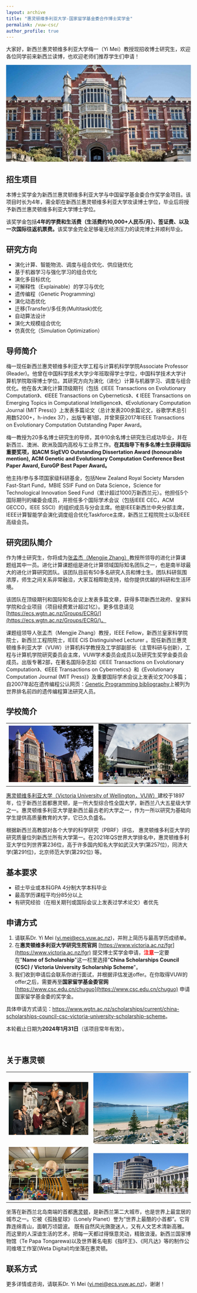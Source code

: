 ```yaml
---
layout: archive
title: "惠灵顿维多利亚大学-国家留学基金委合作博士奖学金"
permalink: /vuw-csc/
author_profile: true
---
```


大家好，新西兰惠灵顿维多利亚大学梅一（Yi Mei）教授现招收博士研究生，欢迎各位同学前来新西兰读博，也欢迎老师们推荐学生们申请！

![](/images/vuw4.jpg)

## 招生项目

本博士奖学金为新西兰惠灵顿维多利亚大学与中国留学基金委合作奖学金项目。该项目时长为4年，需全职在新西兰惠灵顿维多利亚大学攻读博士学位，毕业后将授予新西兰惠灵顿维多利亚大学博士学位。

该奖学金包括<b>4年的学费和生活费（生活费约10,000+人民币/月）、签证费、以及一次国际往返机票费。</b>该奖学金完全足够毫无经济压力的读完博士并顺利毕业。

## 研究方向

- 演化计算、智能物流、调度与组合优化、供应链优化
- 基于机器学习与强化学习的组合优化
- 演化多目标优化
- 可解释性（Explainable）的学习与优化
- 遗传编程（Genetic Programming）
- 演化动态优化
- 迁移(Transfer)/多任务(Multitask)优化
- 自动算法设计
- 演化大规模组合优化
- 仿真优化（Simulation Optimization）

## 导师简介

梅一现任新西兰惠灵顿维多利亚大学工程与计算机科学学院Associate Professor (Reader)。他曾在中国科学技术大学少年班取得学士学位，中国科学技术大学计算机学院取得博士学位。其研究方向为演化（进化）计算与机器学习、调度与组合优化。他在各大演化计算顶级期刊（包括《IEEE Transactions on Evolutionary Computation》、《IEEE Transactions on Cybernetics》、《 IEEE Transactions on Emerging Topics in Computational Intelligence》、《Evolutionary Computation Journal (MIT Press)》上发表多篇论文（总计发表200余篇论文，谷歌学术总引用数5200+，h-index 37），出版专著1部，并曾荣获2017年IEEE Transactions on Evolutionary Computation Outstanding Paper Award。

梅一教授为20多名博士研究生的导师，其中10余名博士研究生已成功毕业，并在新西兰、澳洲、欧洲及国内高校与工业界工作。<b>在其指导下有多名博士生获得国际重要奖项，如ACM SigEVO Outstanding Dissertation Award (honourable mention), ACM Genetic and Evolutionary Computation Conference Best Paper Award, EuroGP Best Paper Award。</b>

他主持/参与多项国家级科研基金，包括New Zealand Royal Society Marsden Fast-Start Fund，MBIE SSIF Fund on Data Science，Science for Technological Innovation Seed Fund（累计超过1000万新西兰元）。他担任5个国际期刊的编委会成员，并担任多个国际学术会议（包括IEEE CEC，ACM GECCO，IEEE SSCI）的组织成员与分会主席。他是IEEE新西兰中央分部主席，IEEE计算智能学会演化调度组合优化Taskforce主席，新西兰工程院院士以及IEEE高级会员。

## 研究团队简介

作为博士研究生，你将成为[张孟杰（Mengjie Zhang）](https://homepages.ecs.vuw.ac.nz/~mengjie/)教授所领导的进化计算课题组其中一员。进化计算课题组是进化计算领域国际知名团队之一，也是南半球最大的进化计算研究团队。该团队目前有50多名研究人员和博士生。团队科研氛围浓厚，师生之间关系非常融洽，大家互相帮助支持，给你提供优越的科研和生活环境。

该团队在顶级期刊和国际知名会议上发表多篇文章，获得多项新西兰政府、皇家科学院和企业项目（项目经费累计超过1亿）。更多信息请见[https://ecs.wgtn.ac.nz/Groups/ECRG/](https://ecs.wgtn.ac.nz/Groups/ECRG/)。

课题组领导人张孟杰（Mengjie Zhang）教授，IEEE Fellow，新西兰皇家科学院院士，新西兰工程院院士，IEEE CIS Distinguished Lecturer 。现任新西兰惠灵顿维多利亚大学（VUW）计算机科学教授及工学部副部长（主管科研与创新），工程与计算机学院研究委员会主席，VUW学术委员会成员以及研究生奖学金委员会成员。出版专著2部，在著名国际杂志如《IEEE Transactions on Evolutionary Computation》、《IEEE Transactions on Cybernetics》和《Evolutionary Computation Journal (MIT Press)》及重要国际学术会议上发表论文700多篇；自2007年起在遗传编程公认网页：[Genetic Programming bibliography](http://www.cs.bham.ac.uk/~wbl/biblio/gp-html/index.html)上被列为世界排名前四的遗传编程算法研究人员。

## 学校简介

|                   |                     |
|   :---:           |     :---:           |
| ![](/images/vuw1.jpg) | ![](/images/vuw2.jpg) |

[惠灵顿维多利亚大学（Victoria University of Wellington，VUW）](https://www.wgtn.ac.nz/)建校于1897年，位于新西兰首都惠灵顿，是一所大型综合性全国大学，新西兰八大五星级大学之一。惠灵顿维多利亚大学是新西兰最古老的大学之一，作为一所以研究为基础向学生提供高质量教育的大学，它已久负盛名。

根据新西兰高教部对各个大学的科学研究（PBRF）评估， 惠灵顿维多利亚大学的研究质量位列新西兰所有大学第一。在2021年QS世界大学排名中，惠灵顿维多利亚大学位列世界第236位，高于许多国内知名大学如武汉大学(第257位)，同济大学(第291位)，北京师范大学(第292位) 等。

## 基本要求

- 硕士毕业或本科GPA 4分制大学本科毕业
- 最高学历课程平均分85分以上
- 有研究经验（在相关期刊或国际会议上发表过学术论文）者优先

## 申请方式

1. 请联系Dr. Yi Mei (yi.mei@ecs.vuw.ac.nz)，并附上简历与最高学历成绩单。
2. 在<b>惠灵顿维多利亚大学研究生院官网</b> [https://www.victoria.ac.nz/fgr](https://www.victoria.ac.nz/fgr) 提交博士奖学金申请，<b><font color="red">注意</font></b>一定要在"<b>Name of Scholarship</b>"这一栏里选择"<b>China Scholarships Council (CSC) / Victoria University Scholarship Scheme</b>"。
3. 我们收到申请后会联系你进行面试，并根据评估发送offer。在你取得VUW的offer之后，需要再至<b>国家留学基金委官网</b> [https://www.csc.edu.cn/chuguo](https://www.csc.edu.cn/chuguo) 申请国家留学基金委的奖学金。

具体申请方式请见：<a href="https://www.wgtn.ac.nz/scholarships/current/china-scholarships-council-csc-victoria-university-scholarship-scheme">https://www.wgtn.ac.nz/scholarships/current/china-scholarships-council-csc-victoria-university-scholarship-scheme</a>。

本轮截止日期为<b>2024年1月31日</b>（该项目常年有效）。

<br/>

## 关于惠灵顿

|                   |                     |
|   :---:           |     :---:           |
| ![维塔工作室](/images/weta.jpg) | ![Oriental Bay](/images/oriental-bay.jpg) |
| ![机场](/images/airport.png) | ![国会大厦](/images/parliament.jpg) |

坐落在新西兰北岛南端的首都[惠灵顿](https://www.wellingtonnz.com/)，是新西兰第二大城市，也是世界上最宜居的城市之一。它被《孤独星球》（Lonely Planet）誉为“世界上最酷的小首都”。它背靠连绵青山，面朝万顷碧波。 既有自然风光旖旎迷人，又有人文艺术清新高雅。 而这里的人深谙生活的艺术，把每一天都过得惬意灵动，精致浪漫。新西兰国家博物馆（Te Papa Tongarewa)以及世界著名电影《指环王》、《阿凡达》等的制作公司维塔工作室(Weta Digital)均坐落在惠灵顿。

## 联系方式

更多详情或咨询，请联系Dr. Yi Mei (yi.mei@ecs.vuw.ac.nz)，谢谢！


